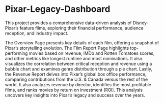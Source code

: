 # Pixar-Legacy-Dashboard

This project provides a comprehensive data-driven analysis of Disney-Pixar’s feature films, exploring their financial performance, audience reception, and industry impact.

The Overview Page presents key details of each film, offering a snapshot of Pixar’s storytelling evolution.
The Film Report Page highlights top-performing movies based on revenue, IMDb and Rotten Tomatoes scores, and other metrics like longest runtime and most nominations. It also visualizes the correlation between critical reception and revenue using a bubble chart and examines genre distribution through a pie chart.
Lastly, the Revenue Report delves into Pixar’s global box office performance, comparing contributions from the U.S. & Canada versus the rest of the world. It also analyzes revenue by director, identifies the most profitable films, and ranks movies by return on investment (ROI). This analysis uncovers key insights into Pixar’s legacy and success over the years.
